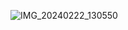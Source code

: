 
![IMG_20240222_130550](https://github.com/CoderDebjeet/calculatorappjava/assets/91367172/53a7f78a-d817-403c-9ad7-dc7061199cd6)

